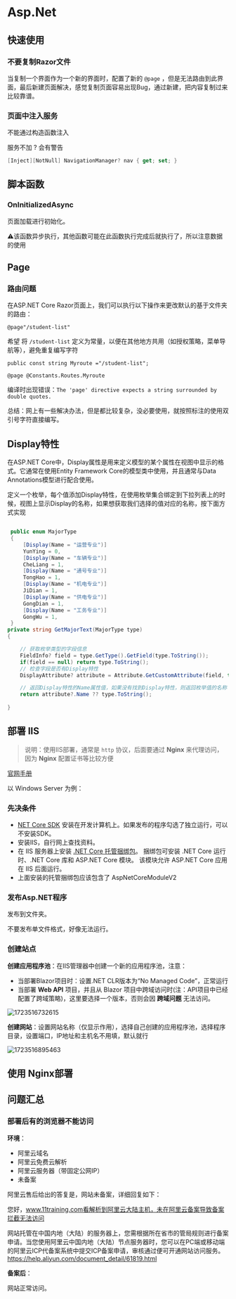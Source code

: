 # Asp.Net

## 快速使用

### 不要复制Razor文件

当复制一个界面作为一个新的界面时，配置了新的 `@page` ，但是无法路由到此界面，最后新建页面解决，感觉复制页面容易出现Bug，通过新建，把内容复制过来比较靠谱。

### 页面中注入服务

不能通过构造函数注入

服务不加 ? 会有警告

```c#
[Inject][NotNull] NavigationManager? nav { get; set; }
```

## 脚本函数

### OnInitializedAsync

页面加载进行初始化。

⚠️该函数异步执行，其他函数可能在此函数执行完成后就执行了，所以注意数据的使用

## Page

### 路由问题

在ASP.NET Core Razor页面上，我们可以执行以下操作来更改默认的基于文件夹的路由：

```razor
@page"/student-list"
```

希望 将 `/student-list` 定义为常量，以便在其他地方共用（如授权策略，菜单导航等），避免重复编写字符

```
public const string Myroute ="/student-list";
```

```razor
@page @Constants.Routes.Myroute
```

编译时出现错误：`The 'page' directive expects a string surrounded by double quotes.`

总结：网上有一些解决办法，但是都比较复杂，没必要使用，就按照标注的使用双引号字符直接编写。

## Display特性

在ASP.NET Core中，Display属性是用来定义模型的某个属性在视图中显示的格式。它通常在使用Entity Framework Core的模型类中使用，并且通常与Data Annotations模型进行配合使用。

定义一个枚举，每个值添加Display特性，在使用枚举集合绑定到下拉列表上的时候，视图上显示Display的名称，如果想获取我们选择的值对应的名称，按下面方式实现

```csharp

 public enum MajorType
 {
     [Display(Name = "运营专业")]
     YunYing = 0,
     [Display(Name = "车辆专业")]
     CheLiang = 1,
     [Display(Name = "通号专业")]
     TongHao = 1,
     [Display(Name = "机电专业")]
     JiDian = 1,
     [Display(Name = "供电专业")]
     GongDian = 1,
     [Display(Name = "工务专业")]
     GongWu = 1,
 }
private string GetMajorText(MajorType type)
{

    // 获取枚举类型的字段信息  
    FieldInfo? field = type.GetType().GetField(type.ToString());
    if(field == null) return type.ToString();
    // 检查字段是否有Display特性  
    DisplayAttribute? attribute = Attribute.GetCustomAttribute(field, typeof(DisplayAttribute)) as DisplayAttribute;

    // 返回Display特性的Name属性值，如果没有找到Display特性，则返回枚举值的名称  
    return attribute?.Name ?? type.ToString();
  
}
```

## 部署 IIS

> 说明：使用IIS部署，通常是 `http` 协议，后面要通过 **Nginx** 来代理访问，因为 **Nginx** 配置证书等比较方便

[官网手册](https://learn.microsoft.com/zh-cn/aspnet/core/tutorials/publish-to-iis?view=aspnetcore-8.0&tabs=visual-studio)

以 Windows Server 为例：

### 先决条件

- [NET Core SDK](https://learn.microsoft.com/zh-cn/dotnet/core/sdk) 安装在开发计算机上。如果发布的程序勾选了独立运行，可以不安装SDK。
- 安装IIS，自行网上查找资料。
- 在 IIS 服务器上安装 [.NET Core 托管捆绑包](https://dotnet.microsoft.com/permalink/dotnetcore-current-windows-runtime-bundle-installer)。 捆绑包可安装 .NET Core 运行时、.NET Core 库和 ASP.NET Core 模块。 该模块允许 ASP.NET Core 应用在 IIS 后面运行。
- 上面安装的托管捆绑包应该包含了 AspNetCoreModuleV2

### 发布Asp.NET程序

发布到文件夹。

不要发布单文件格式，好像无法运行。

### 创建站点

**创建应用程序池**：在IIS管理器中创建一个新的应用程序池，注意：

- 当部署Blazor项目时：设置.NET CLR版本为“No Managed Code”，正常运行
- 当部署 **Web API** 项目，并且从 Blazor 项目中跨域访问时(注：API项目中已经配置了跨域策略)，这里要选择一个版本，否则会因 **跨域问题** 无法访问。

![1723516732615](image/aspnet/1723516732615.png)

**创建网站**：设置网站名称（仅显示作用），选择自己创建的应用程序池，选择程序目录，设置端口，IP地址和主机名不用填，默认就行

![1723516895463](image/aspnet/1723516895463.png)

## 使用 Nginx部署

## 问题汇总

### 部署后有的浏览器不能访问

**环境**：

- 阿里云域名
- 阿里云免费云解析
- 阿里云服务器（带固定公网IP）
- 未备案

阿里云售后给出的答复是，网站未备案，详细回复如下：

您好，www.11training.com看解析到阿里云大陆主机，未在阿里云备案导致备案拦截无法访问

网站托管在中国内地（大陆）的服务器上，您需根据所在省市的管局规则进行备案申请。当您使用阿里云中国内地（大陆）节点服务器时，您可以在PC端或移动端的阿里云ICP代备案系统中提交ICP备案申请，审核通过便可开通网站访问服务。
https://help.aliyun.com/document_detail/61819.html

**备案后**：

网站正常访问。
